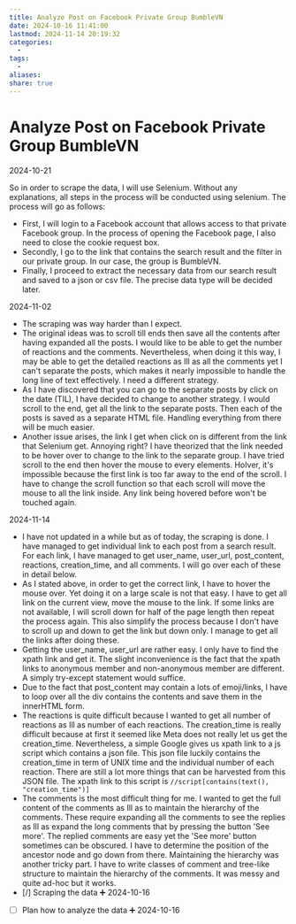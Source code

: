 ```yaml
---
title: Analyze Post on Facebook Private Group BumbleVN
date: 2024-10-16 11:41:00
lastmod: 2024-11-14 20:19:32
categories:
  - 
tags:
  - 
aliases: 
share: true
---
```


# Analyze Post on Facebook Private Group BumbleVN

2024-10-21

So in order to scrape the data, I will use Selenium. Without any explanations, all steps in the process will be conducted using selenium. The process will go as follows:

- First, I will login to a Facebook account that allows access to that private Facebook group. In the process of opening the Facebook page, I also need to close the cookie request box.
- Secondly, I go to the link that contains the search result and the filter in our private group. In our case, the group is BumbleVN.
- Finally, I proceed to extract the necessary data from our search result and saved to a json or csv file. The precise data type will be decided later.

2024-11-02

- The scraping was way harder than I expect.
- The original ideas was to scroll till ends then save all the contents after having expanded all the posts. I would like to be able to get the number of reactions and the comments. Nevertheless, when doing it this way, I may be able to get the detailed reactions as Ill as all the comments yet I can't separate the posts, which makes it nearly impossible to handle the long line of text effectively. I need a different strategy.
- As I have discovered that you can go to the separate posts by click on the date (TIL), I have decided to change to another strategy. I would scroll to the end, get all the link to the separate posts. Then each of the posts is saved as a separate HTML file. Handling everything from there will be much easier.
- Another issue arises, the link I get when click on is different from the link that Selenium get. Annoying right? I have theorized that the link needed to be hover over to change to the link to the separate group. I have tried scroll to the end then hover the mouse to every elements. HoIver, it's impossible because the first link is too far away to the end of the scroll. I have to change the scroll function so that each scroll will move the mouse to all the link inside. Any link being hovered before won't be touched again.

2024-11-14

- I have not updated in a while but as of today, the scraping is done. I have managed to get individual link to each post from a search result. For each link, I have managed to get user_name, user_url, post_content, reactions, creation_time, and all comments. I will go over each of these in detail below.
- As I stated above, in order to get the correct link, I have to hover the mouse over. Yet doing it on a large scale is not that easy. I have to get all link on the current view, move the mouse to the link. If some links are not available, I will scroll down for half of the page length then repeat the process again. This also simplify the process because I don't have to scroll up and down to get the link but down only. I manage to get all the links after doing these.
- Getting the user_name, user_url are rather easy. I only have to find the xpath link and get it. The slight inconvenience is the fact that the xpath links to anonymous member and non-anonymous member are different. A simply try-except statement would suffice.
- Due to the fact that post_content may contain a lots of emoji/links, I have to loop over all the div contains the contents and save them in the innerHTML form.
- The reactions is quite difficult because I wanted to get all number of reactions as Ill as number of each reactions. The creation_time is really difficult because at first it seemed like Meta does not really let us get the creation_time. Nevertheless, a simple Google gives us xpath link to a js script which contains a json file. This json file luckily contains the creation_time in term of UNIX time and the individual number of each reaction. There are still a lot more things that can be harvested from this JSON file. The xpath link to this script is `//script[contains(text(), "creation_time")]`
- The comments is the most difficult thing for me. I wanted to get the full content of the comments as Ill as to maintain the hierarchy of the comments. These require expanding all the comments to see the replies as Ill as expand the long comments that by pressing the button 'See more'. The replied comments are easy yet the 'See more' button sometimes can be obscured. I have to determine the position of the ancestor node and go down from there. Maintaining the hierarchy was another tricky part. I have to write classes of comment and tree-like structure to maintain the hierarchy of the comments. It was messy and quite ad-hoc but it works.
- [/] Scraping the data ➕ 2024-10-16
- [ ] Plan how to analyze the data ➕ 2024-10-16
